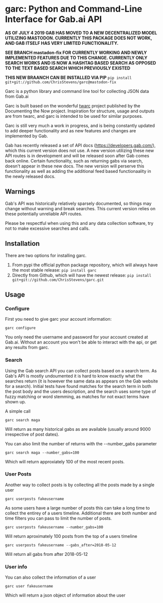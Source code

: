 garc: Python and Command-Line Interface for Gab.ai API
=====

**AS OF JULY 4 2019 GAB HAS MOVED TO A NEW DECENTRALIZED MODEL UTILIZING MASTODON. CURRENTLY THIS PACKAGE DOES NOT WORK, AND GAB ITSELF HAS VERY LIMITED FUNCTIONALITY.**

**SEE BRANCH mastadon-fix FOR CURRENTLY WORKING AND NEWLY IMPLEMENTED FEATURES DUE TO THIS CHANGE. CURRENTLY ONLY SEARCH WORKS AND IS NOW A HASHTAG BASED SEARCH AS OPPOSED TO THE TEXT BASED SEARCH WHICH PREVIOUSLY EXISTED**

**THIS NEW BRAANCH CAN BE INSTALLED VIA PIP**
`pip install git+git://github.com/ChrisStevens/garc@mastodon-fix`




Garc is a python library and command line tool for collecting JSON data from Gab.ai

Garc is built based on the wonderful [twarc](https://github.com/DocNow/twarc) project published by the Documenting the Now project. Inspiration for structure, usage and outputs are from twarc, and garc is intended to be used for similar purposes.

Garc is still very much a work in progress, and is being constantly updated to add deeper functionality and as new features and changes are implemented by Gab.

Gab has recently released a set of API docs (https://developers.gab.com/), which this current version does not use. A new version utilizing these new API routes is in development and will be released soon after Gab comes back online. Certain functionality, such as returning gabs via search, doesn't appear in these new docs. The new version will perserve this functionality as well as adding the additional feed based functionaality in the newly released docs.


## Warnings

Gab's API was historically relatively sparsely documented, so things may change without warning and break searches. This current version relies on these potentially unreliable API routes. 

Please be respectful when using this and any data collection software, try not to make excessive searches and calls.


## Installation

There are two options for installing garc. 

1. From pypi the official python package repository, which will always have the most stable release:
    `pip install garc`
2. Directly from Github, which will have the newest release:
    `pip install git+git://github.com/ChrisStevens/garc.git`


## Usage


### Configure

First you need to give garc your account information:

    garc configure

You only need the username and password for your account created at Gab.ai. Without an account you won't be able to interact with the api, or get any results from garc.

### Search

Using the Gab search API you can collect posts based on a search term. As Gab's API is mostly undoumented it is hard to know exactly what the searches return (it is however the same data as appears on the Gab website for a search). Initial tests have found matches for the search term in both the post body and the users description, and the search uses some type of fuzzy matching or word stemming, as matches for not exact terms have shown up.

A simple call
    
    garc search maga

Will return as many historical gabs as are available (usually around 9000 irrespective of post dates).

You can also limit the number of returns with the --number_gabs parameter

    garc search maga --number_gabs=100

Which will return approxiately 100 of the most recent posts.



### User Posts

Another way to collect posts is by collecting all the posts made by a single user

    garc userposts fakeusername

As some users have a large number of posts this can take a long time to collect the entirey of a users timeline. Additional there are both number and time filters you can pass to limit the number of posts.

    garc userposts fakeusername --number_gabs=100

Will return aproximately 100 posts from the top of a users timeline

    garc userposts fakeusername --gabs_after=2018-05-12

Will return all gabs from after 2018-05-12


### User info

You can also collect the information of a user

    garc user fakeusername

Which will return a json object of information about the user
